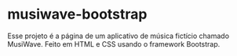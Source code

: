 # musiwave-bootstrap
Esse projeto é a página de um aplicativo de música fictício chamado MusiWave. Feito em HTML e CSS usando o framework Bootstrap.
